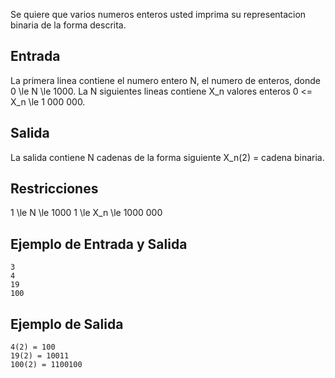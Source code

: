 Se quiere que varios numeros enteros usted imprima su representacion binaria de la forma descrita.



## Entrada



La primera linea contiene el numero entero N, el numero de enteros, donde 0 \le N \le 1000. La N siguientes lineas contiene X_n valores enteros  0 <= X_n \le 1 000 000.



## Salida



La salida contiene N cadenas de la forma siguiente X_n(2) = cadena binaria.



## Restricciones



1 \le N \le 1000
1 \le X_n \le 1000 000



## Ejemplo de Entrada y Salida



```
3
4
19
100
```


## Ejemplo de Salida



```
4(2) = 100
19(2) = 10011
100(2) = 1100100
```


